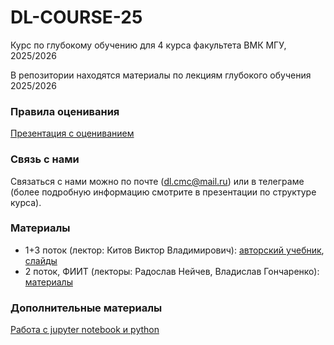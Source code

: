 # DL-COURSE-25
Курс по глубокому обучению для 4 курса факультета ВМК МГУ, 2025/2026

В репозитории находятся материалы по лекциям глубокого обучения 2025/2026

### Правила оценивания

[Презентация с оцениванием](tbd)

### Связь с нами

Связаться с нами можно по почте (dl.cmc@mail.ru) или в телеграме (более подробную информацию смотрите в презентации по структуре курса).

### Материалы

* 1+3 поток (лектор: Китов Виктор Владимирович): [авторский учебник](https://deepmachinelearning.ru/docs/Neural-networks/book-title), [слайды](https://github.com/victorkitov/DL)
* 2 поток, ФИИТ (лекторы: Радослав Нейчев, Владислав Гончаренко): [материалы](https://github.com/girafe-ai/ml-course/tree/23f_msu_dl)

### Дополнительные материалы
[Работа с jupyter notebook и python](https://youtube.com/playlist?list=PLzdAwQrglFyIkkvIlUeo_xX08WvKM6L0-)
